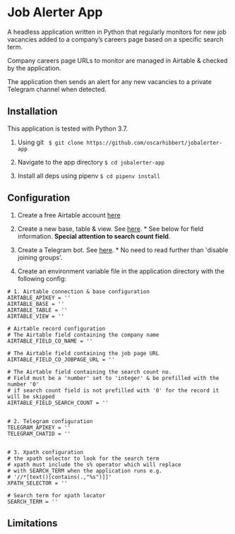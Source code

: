 # Job Alerter App

A headless application written in Python that regularly monitors for new job vacancies added to a company’s careers page based on a specific search term. 

Company careers page URLs to monitor are managed in Airtable & checked by the application.

The application then sends an alert for any new vacancies to a private Telegram channel when detected.

## Installation

This application is tested with Python 3.7.

1. Using git ``` $ git clone https://github.com/oscarhibbert/jobalerter-app```

2. Navigate to the app directory ```$ cd jobalerter-app```

3. Install all deps using pipenv ```$ cd pipenv install```


## Configuration

1. Create a free Airtable account [here](https://airtable.com/signup)

2. Create a new base, table & view. See [here](https://support.airtable.com/hc/en-us/articles/360021518753-Getting-started-starting-with-the-base-ics). * See below for field information. **Special attention to search count field**.

3. Create a Telegram bot. See [here](https://sarafian.github.io/low-code/2020/03/24/create-private-telegram-chatbot.html). * No need to read further than 'disable joining groups'.

4. Create an environment variable file in the application directory with the following config:

```
# 1. Airtable connection & base configuration
AIRTABLE_APIKEY = ''
AIRTABLE_BASE = ''
AIRTABLE_TABLE = ''
AIRTABLE_VIEW = ''

# Airtable record configuration
# The Airtable field containing the company name
AIRTABLE_FIELD_CO_NAME = ''

# The Airtable field containing the job page URL
AIRTABLE_FIELD_CO_JOBPAGE_URL = ''

# The Airtable field containing the search count no.
# Field must be a 'number' set to 'integer' & be prefilled with the number '0'
# if search count field is not prefilled with '0' for the record it will be skipped
AIRTABLE_FIELD_SEARCH_COUNT = ''


# 2. Telegram configuration
TELEGRAM_APIKEY = ''
TELEGRAM_CHATID = ''


# 3. Xpath configuration
# the xpath selector to look for the search term
# xpath must include the s% operator which will replace 
# with SEARCH_TERM when the application runs e.g.
# '//*[text()[contains(.,"%s")]]'
XPATH_SELECTOR = ''

# Search term for xpath locator
SEARCH_TERM = ''
```


## Limitations